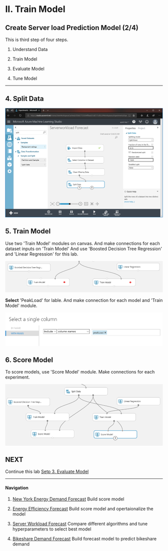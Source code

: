 # II. Train Model

## Create Server load Prediction Model (2/4)

This is third step of four steps.

1. Understand Data

1. Train Model

1. Evaluate Model

1. Tune Model

***
## 4. Split Data

![import data](../images/44.png)

## 5. Train Model

Use two 'Train Model' modules on canvas. And make connections for each dataset inputs on 'Train Model'
And use 'Boosted Decision Tree Regression' and 'Linear Regression' for this lab.

![import data](../images/45.png)

__Select__ 'PeakLoad' for lable. And make connection for each model and 'Train Model' module.

![import data](../images/46.png)

## 6. Score Model

To score models, use 'Score Model' module. Make connections for each experiment.

![import data](../images/47.png)

## NEXT
Continue this lab [Setp 3. Evaluate Model](./03.03.EvaluateModel.md)

--- 

#### Navigation

1. <a href="https://github.com/xlegend1024/az-mlstudio-hol/blob/master/NYCEnergyForecast/01.01.NYCEnergyForecast.md" target="_blank">New York Energy Demand Forecast</a>
Build score model

1. <a href="https://github.com/xlegend1024/az-mlstudio-hol/blob/master/EnergyEfficiency/02.01.EnergyEfficiency.md" target="_blank">Energy Efficiency Forecast</a>
Build score model and opertaionalize the model

1. <a href="https://github.com/xlegend1024/az-mlstudio-hol/blob/master/ServerWorkloadForecast/03.01.ServerWorkLoadForecast.md" target="_blank">Server Workload Forecast</a>
Compare different algorithms and tune hyperparameters to select best model 

1. <a href="https://github.com/xlegend1024/az-mlstudio-hol/blob/master/ServerWorkloadForecast/04.01.BikeshareDemandForecast.md" target="_blank">Bikeshare Demand Forecast</a>
Build forecast model to predict bikeshare demand